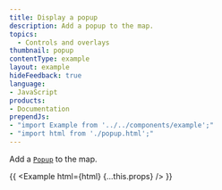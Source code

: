```yaml
---
title: Display a popup
description: Add a popup to the map.
topics:
  - Controls and overlays
thumbnail: popup
contentType: example
layout: example
hideFeedback: true
language:
- JavaScript
products:
- Documentation
prependJs:
- "import Example from '../../components/example';"
- "import html from './popup.html';"
---
```


Add a [`Popup`](https://docs.goong.io/javascript/markers/#popup) to the map.

{{ <Example html={html} {...this.props} /> }}
